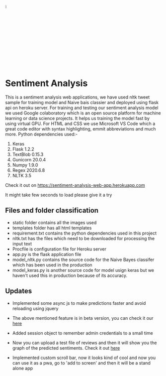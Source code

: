 <img style="width:5%; height:5%;" src="https://github.com/g-paras/sentiment-analysis-api/blob/master/static/img/icon.png?raw=true">

# Sentiment Analysis

This is a sentiment analysis web applications, we have used nltk tweet sample for training model and Naive bais classier and deployed using flask api on heroku server.
For training and testing our sentiment analysis model we used Google colaboratory which is an open source platform for machine learning or data science projects.
It helps us training the model fast by using virtual GPU.
For HTML and CSS we use Microsoft VS Code which a great code editor with syntax highlighting, emmit abbreviations and much more.
Python dependencies used:-

1. Keras
2. Flask 1.2.2
3. TextBlob 0.15.3
4. Gunicorn 20.0.4
5. Numpy 1.9.0
6. Regex 2020.6.8
7. NLTK 3.5

Check it out on
https://sentiment-analysis-web-app.herokuapp.com

It might take few seconds to load please give it a try

## Files and folder classification

<ul>
    <li>static folder contains all the images used</li>
    <li>templates folder has all html templates</li>
    <li>requirement.txt contains the python dependencies used in this project</li>
    <li>nltk.txt has the files which need to be downloaded for processing the input text</li>
    <li>Procfile is configuration file for Heroku server</li>
    <li>app.py is the flask application file</li>
    <li>model_nltk.py contains the source code for the Naive Bayes classifer which has been used in the production</li>
    <li>model_keras.py is another source code for model usign keras but we haven't used this in production because of its accuracy.</li>
</ul>

## Updates

- Implemented some async js to make predictions faster and avoid reloading using jquery

- The above mentioned feature is in beta version, you can check it our [here](https://sentiment-analysis-web-app.herokuapp.com/test)

- Added session object to remember admin credentials to a small time

- Now you can upload a test file of reviews and then it will show you the graph of the predicted sentiments. Check it out [here](https://sentiment-analysis-web-app.herokuapp.com/upload)

- Implemented custom scroll bar, now it looks kind of cool and now you can use it as a pwa, go to 'add to screen' and then it will be a stand alone app

